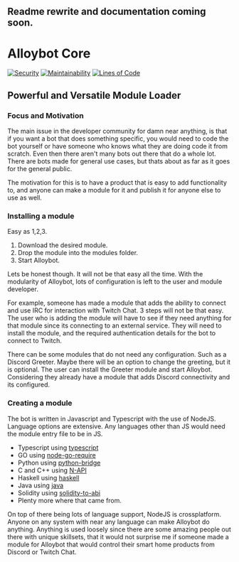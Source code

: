 ## Readme rewrite and documentation coming soon.

# Alloybot Core
[![Security](http://sq.taylorstapleton.ca/api/project_badges/measure?project=NodeJS_AlloybotCore&metric=security_rating)](http://sq.taylorstapleton.ca/dashboard?id=NodeJS_AlloybotCore)
[![Maintainability](http://sq.taylorstapleton.ca/api/project_badges/measure?project=NodeJS_AlloybotCore&metric=sqale_rating)](http://sq.taylorstapleton.ca/dashboard?id=NodeJS_AlloybotCore)
[![Lines of Code](http://sq.taylorstapleton.ca/api/project_badges/measure?project=NodeJS_AlloybotCore&metric=ncloc)](http://sq.taylorstapleton.ca/dashboard?id=NodeJS_AlloybotCore)

## Powerful and Versatile Module Loader

### Focus and Motivation
The main issue in the developer community for damn near anything, is that if you want a bot that does something specific, you would need to code the bot yourself or have someone who knows what they are doing code it from scratch. Even then there aren't many bots out there that do a whole lot. There are bots made for general use cases, but thats about as far as it goes for the general public.

The motivation for this is to have a product that is easy to add functionality to, and anyone can make a module for it and publish it for anyone else to use as well.

### Installing a module
Easy as 1,2,3.
1. Download the desired module.
2. Drop the module into the modules folder.
3. Start Alloybot.

Lets be honest though. It will not be that easy all the time. With the modularity of Alloybot, lots of configuration is left to the user and module developer.

For example, someone has made a module that adds the ability to connect and use IRC for interaction with Twitch Chat.
3 steps will not be that easy. The user who is adding the module will have to see if they need anything for that module since its connecting to an external service.
They will need to install the module, and the required authentication details for the bot to connect to Twitch.

There can be some modules that do not need any configuration. Such as a Discord Greeter. Maybe there will be an option to change the greeting, but it is optional. The user can install the Greeter module and start Alloybot.
Considering they already have a module that adds Discord connectivity and its configured.

### Creating a module
The bot is written in Javascript and Typescript with the use of NodeJS.
Language options are extensive. Any languages other than JS would need the module entry file to be in JS.

- Typescript using [typescript](https://www.npmjs.com/package/typescript)
- GO using [node-go-require](https://www.npmjs.com/package/node-go-require)
- Python using [python-bridge](https://www.npmjs.com/package/python-bridge)
- C and C++ using [N-API](https://nodejs.org/api/n-api.html)
- Haskell using [haskell](https://www.npmjs.com/package/require-haskell)
- Java using [java](https://www.npmjs.com/package/java)
- Solidity using [solidity-to-abi](https://www.npmjs.com/package/solidity-to-abi)
- Plenty more where that came from.

On top of there being lots of language support, NodeJS is crossplatform. Anyone on any system with near any language can make Alloybot do anything. 
Anything is used loosely since there are some amazing people out there with unique skillsets, that it would not surprise me if someone made a module for Alloybot that would control their smart home products from Discord or Twitch Chat.

